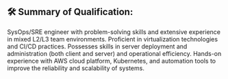 
## 🛠 Summary of Qualification:
SysOps/SRE engineer with problem-solving skills and extensive experience in mixed L2/L3 team environments. Proficient in virtualization technologies and CI/CD practices. Possesses skills in server deployment and administration (both client and server) and operational efficiency. Hands-on experience with AWS cloud platform, Kubernetes, and automation tools to improve the reliability and scalability of systems.

